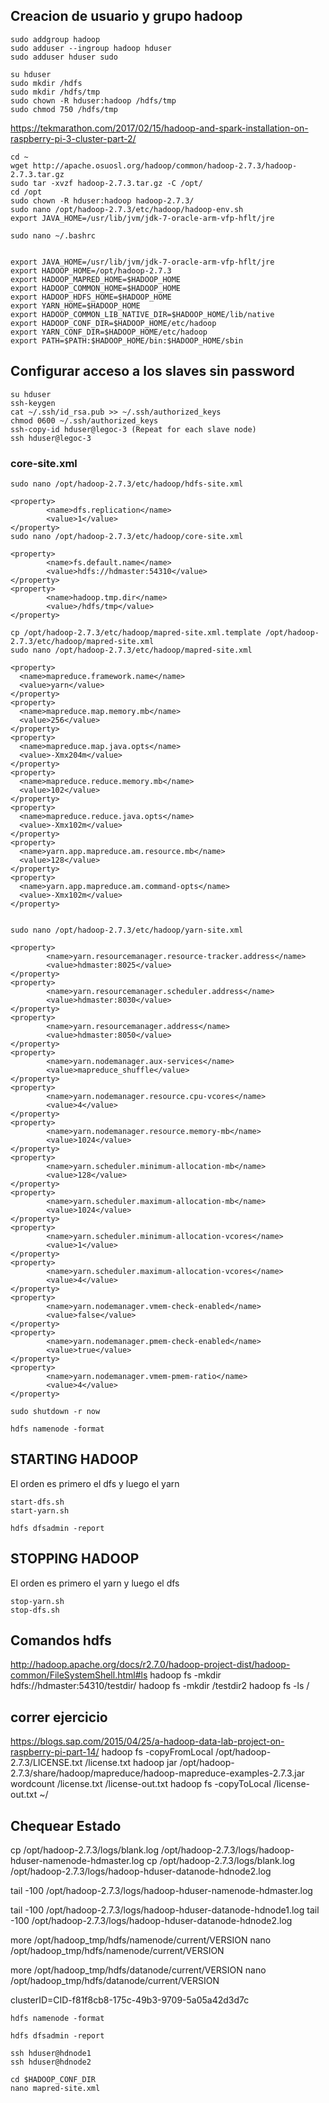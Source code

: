 ## Creacion de usuario y grupo hadoop

```
sudo addgroup hadoop
sudo adduser --ingroup hadoop hduser
sudo adduser hduser sudo

su hduser
sudo mkdir /hdfs
sudo mkdir /hdfs/tmp
sudo chown -R hduser:hadoop /hdfs/tmp
sudo chmod 750 /hdfs/tmp
```

https://tekmarathon.com/2017/02/15/hadoop-and-spark-installation-on-raspberry-pi-3-cluster-part-2/

```
cd ~
wget http://apache.osuosl.org/hadoop/common/hadoop-2.7.3/hadoop-2.7.3.tar.gz
sudo tar -xvzf hadoop-2.7.3.tar.gz -C /opt/
cd /opt
sudo chown -R hduser:hadoop hadoop-2.7.3/
sudo nano /opt/hadoop-2.7.3/etc/hadoop/hadoop-env.sh
export JAVA_HOME=/usr/lib/jvm/jdk-7-oracle-arm-vfp-hflt/jre
```

```
sudo nano ~/.bashrc


export JAVA_HOME=/usr/lib/jvm/jdk-7-oracle-arm-vfp-hflt/jre
export HADOOP_HOME=/opt/hadoop-2.7.3
export HADOOP_MAPRED_HOME=$HADOOP_HOME
export HADOOP_COMMON_HOME=$HADOOP_HOME
export HADOOP_HDFS_HOME=$HADOOP_HOME
export YARN_HOME=$HADOOP_HOME
export HADOOP_COMMON_LIB_NATIVE_DIR=$HADOOP_HOME/lib/native
export HADOOP_CONF_DIR=$HADOOP_HOME/etc/hadoop
export YARN_CONF_DIR=$HADOOP_HOME/etc/hadoop
export PATH=$PATH:$HADOOP_HOME/bin:$HADOOP_HOME/sbin
```



## Configurar acceso a los slaves sin password

```
su hduser  
ssh-keygen  
cat ~/.ssh/id_rsa.pub >> ~/.ssh/authorized_keys  
chmod 0600 ~/.ssh/authorized_keys  
ssh-copy-id hduser@legoc-3 (Repeat for each slave node)  
ssh hduser@legoc-3
```


### core-site.xml
```
sudo nano /opt/hadoop-2.7.3/etc/hadoop/hdfs-site.xml

<property>
        <name>dfs.replication</name>
        <value>1</value>
</property>
sudo nano /opt/hadoop-2.7.3/etc/hadoop/core-site.xml

<property>
        <name>fs.default.name</name>
        <value>hdfs://hdmaster:54310</value>
</property>
<property>
        <name>hadoop.tmp.dir</name>
        <value>/hdfs/tmp</value>
</property>

cp /opt/hadoop-2.7.3/etc/hadoop/mapred-site.xml.template /opt/hadoop-2.7.3/etc/hadoop/mapred-site.xml
sudo nano /opt/hadoop-2.7.3/etc/hadoop/mapred-site.xml

<property>
  <name>mapreduce.framework.name</name>
  <value>yarn</value>
</property>
<property>
  <name>mapreduce.map.memory.mb</name>
  <value>256</value>
</property>
<property>
  <name>mapreduce.map.java.opts</name>
  <value>-Xmx204m</value>
</property>
<property>
  <name>mapreduce.reduce.memory.mb</name>
  <value>102</value>
</property>
<property>
  <name>mapreduce.reduce.java.opts</name>
  <value>-Xmx102m</value>
</property>
<property>
  <name>yarn.app.mapreduce.am.resource.mb</name>
  <value>128</value>
</property>
<property>
  <name>yarn.app.mapreduce.am.command-opts</name>
  <value>-Xmx102m</value>
</property>


sudo nano /opt/hadoop-2.7.3/etc/hadoop/yarn-site.xml

<property>
        <name>yarn.resourcemanager.resource-tracker.address</name>
        <value>hdmaster:8025</value>
</property>
<property>
        <name>yarn.resourcemanager.scheduler.address</name>
        <value>hdmaster:8030</value>
</property>
<property>
        <name>yarn.resourcemanager.address</name>
        <value>hdmaster:8050</value>
</property>
<property>
        <name>yarn.nodemanager.aux-services</name>
        <value>mapreduce_shuffle</value>
</property>
<property>
        <name>yarn.nodemanager.resource.cpu-vcores</name>
        <value>4</value>
</property>
<property>
        <name>yarn.nodemanager.resource.memory-mb</name>
        <value>1024</value>
</property>
<property>
        <name>yarn.scheduler.minimum-allocation-mb</name>
        <value>128</value>
</property>
<property>
        <name>yarn.scheduler.maximum-allocation-mb</name>
        <value>1024</value>
</property>
<property>
        <name>yarn.scheduler.minimum-allocation-vcores</name>
        <value>1</value>
</property>
<property>
        <name>yarn.scheduler.maximum-allocation-vcores</name>
        <value>4</value>
</property>
<property>
        <name>yarn.nodemanager.vmem-check-enabled</name>
        <value>false</value>
</property>
<property>
        <name>yarn.nodemanager.pmem-check-enabled</name>
        <value>true</value>
</property>
<property>
        <name>yarn.nodemanager.vmem-pmem-ratio</name>
        <value>4</value>
</property>
```

```
sudo shutdown -r now
```

```
hdfs namenode -format
```

## STARTING HADOOP
El orden es primero el dfs y luego el yarn
```
start-dfs.sh  
start-yarn.sh

hdfs dfsadmin -report
```



## STOPPING HADOOP
El orden es primero el yarn y luego el dfs
```
stop-yarn.sh  
stop-dfs.sh  
```

## Comandos hdfs
http://hadoop.apache.org/docs/r2.7.0/hadoop-project-dist/hadoop-common/FileSystemShell.html#ls
hadoop fs -mkdir hdfs://hdmaster:54310/testdir/
hadoop fs -mkdir /testdir2
hadoop fs -ls /


## correr ejercicio
https://blogs.sap.com/2015/04/25/a-hadoop-data-lab-project-on-raspberry-pi-part-14/
hadoop fs -copyFromLocal /opt/hadoop-2.7.3/LICENSE.txt /license.txt
hadoop jar /opt/hadoop-2.7.3/share/hadoop/mapreduce/hadoop-mapreduce-examples-2.7.3.jar wordcount /license.txt /license-out.txt
hadoop fs -copyToLocal /license-out.txt ~/


## Chequear Estado

cp /opt/hadoop-2.7.3/logs/blank.log /opt/hadoop-2.7.3/logs/hadoop-hduser-namenode-hdmaster.log
cp /opt/hadoop-2.7.3/logs/blank.log /opt/hadoop-2.7.3/logs/hadoop-hduser-datanode-hdnode2.log

tail -100 /opt/hadoop-2.7.3/logs/hadoop-hduser-namenode-hdmaster.log

tail -100 /opt/hadoop-2.7.3/logs/hadoop-hduser-datanode-hdnode1.log
tail -100 /opt/hadoop-2.7.3/logs/hadoop-hduser-datanode-hdnode2.log

more /opt/hadoop_tmp/hdfs/namenode/current/VERSION
nano /opt/hadoop_tmp/hdfs/namenode/current/VERSION

more /opt/hadoop_tmp/hdfs/datanode/current/VERSION
nano /opt/hadoop_tmp/hdfs/datanode/current/VERSION

clusterID=CID-f81f8cb8-175c-49b3-9709-5a05a42d3d7c


```
hdfs namenode -format

hdfs dfsadmin -report

ssh hduser@hdnode1
ssh hduser@hdnode2

cd $HADOOP_CONF_DIR
nano mapred-site.xml
```
